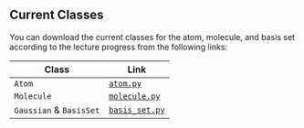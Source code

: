 ## Current Classes

You can download the current classes for the atom, molecule, and basis set 
according to the lecture progress from the following links:

Class | Link
--- | ---
`Atom` | <a href="../codes/03-molecular_integrals/current_classes/atom.py" download><code>atom.py</code></a>
`Molecule` | <a href="../codes/03-molecular_integrals/current_classes/molecule.py" download><code>molecule.py</code></a>
`Gaussian` & `BasisSet` | <a href="../codes/03-molecular_integrals/current_classes/basis_set.py" download><code>basis_set.py</code></a>


